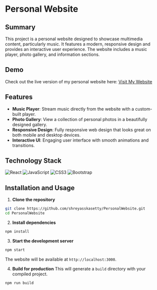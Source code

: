 # Personal Website

## Summary
This project is a personal website designed to showcase multimedia content, particularly music. It features a modern, responsive design and provides an interactive user experience. The website includes a music player, photo gallery, and information sections.

## Demo
Check out the live version of my personal website here: [Visit My Website](http://yourwebsiteurl.com)

## Features
- **Music Player**: Stream music directly from the website with a custom-built player.
- **Photo Gallery**: View a collection of personal photos in a beautifully designed gallery.
- **Responsive Design**: Fully responsive web design that looks great on both mobile and desktop devices.
- **Interactive UI**: Engaging user interface with smooth animations and transitions.

## Technology Stack
![React](https://img.shields.io/badge/React-20232A?style=for-the-badge&logo=react)
![JavaScript](https://img.shields.io/badge/JavaScript-F7DF1E?style=for-the-badge&logo=javascript)
![CSS3](https://img.shields.io/badge/CSS3-1572B6?style=for-the-badge&logo=css3)
![Bootstrap](https://img.shields.io/badge/Bootstrap-563D7C?style=for-the-badge&logo=bootstrap)

## Installation and Usage
1. **Clone the repository**
```bash
git clone https://github.com/shreyasskasetty/PersonalWebsite.git
cd PersonalWebsite
```
2. **Install dependencies**
```bash
npm install
```
3. **Start the development server**
```bash
npm start
```
The website will be available at `http://localhost:3000`.

4. **Build for production**
This will generate a `build` directory with your compiled project.
```
npm run build
```

